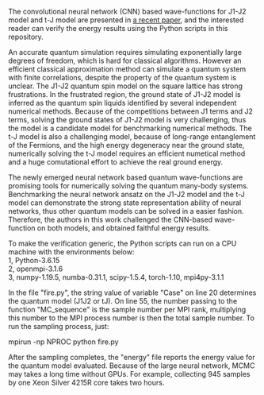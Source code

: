The convolutional neural network (CNN) based wave-functions for J1-J2 model and t-J model are presented in [a recent paper](https://www.computer.org/csdl/proceedings-article/sc/2022/544400a677/1I0bT1mgq2s), and the interested reader can verify the energy results using the Python scripts in this repository.

An accurate quantum simulation requires simulating exponentially large degrees of freedom, which is hard for classical algorithms. However an efficient classical approximation method can simulate a quantum system with finite correlations, despite the property of the quantum system is unclear. The J1-J2 quantum spin model on the square lattice has strong frustrations. In the frustrated region, the ground state of J1-J2 model is inferred as the quantum spin liquids identified by several independent numerical methods. Because of the competitions between J1 terms and J2 terms, solving the ground states of J1-J2 model is very challenging, thus the model is a candidate model for benchmarking numerical methods. The t-J model is also a challenging model, because of long-range entanglement of the Fermions, and the high energy degeneracy near the ground state, numerically solving the t-J model requires an efficient numetical method and a huge comutational effort to achieve the real ground energy. 

The newly emerged neural network based quantum wave-functions are promising tools for numerically solving the quantum many-body systems. Benchmarking the neural network ansatz on the J1-J2 model and the t-J model can demonstrate the strong state representation ability of neural networks, thus other quantum models can be solved in a easier fashion. Therefore, the authors in this work challenged the CNN-based wave-function on both models, and obtained faithful energy results. 

To make the verification generic, the Python scripts can run on a CPU machine with the environments below:\
1, Python-3.6.15\
2, openmpi-3.1.6\
3, numpy-1.19.5, numba-0.31.1, scipy-1.5.4, torch-1.10, mpi4py-3.1.1

In the file "fire.py", the string value of variable "Case" on line 20 determines the quantum model (J1J2 or tJ). On line 55, the number passing to the function "MC_sequence" is the sample number per MPI rank, multiplying this number to the MPI process number is then the total sample number. To run the sampling process, just:

mpirun -np NPROC python fire.py

After the sampling completes, the "energy" file reports the energy value for the quantum model evaluated. Because of the large neural network, MCMC may takes a long time without GPUs. For example, collecting 945 samples by one Xeon Silver 4215R core takes two hours. 
